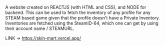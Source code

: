 A website created on REACTJS (with HTML and CSS), and NODE for backend.
This can be used to fetch the inventory of any profile for any STEAM based game given that the profile doesn't have a Private Inventory.
Inventories are fetched using the SteamID-64, which one can get by using their account name / STEAMURL.


LINK -> https://skin-mart.vercel.app/
